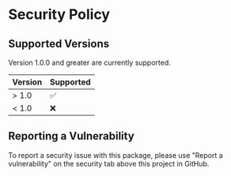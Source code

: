 # Security Policy

## Supported Versions

Version 1.0.0 and greater are currently supported.


| Version | Supported          |
| ------- | ------------------ |
| > 1.0   | :white_check_mark: |
| < 1.0   | :x:                |

## Reporting a Vulnerability

To report a security issue with this package, please use "Report a vulnerability" on the security tab above this project in GitHub. 
